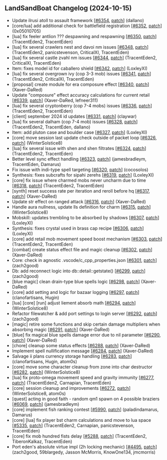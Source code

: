 ## LandSandBoat Changelog (2024-10-15)
- Update ilrusi atoll to assault framework [[#6354](https://github.com/LandSandBoat/server/pull/6354), [patch](https://github.com/LandSandBoat/server/pull/6354.patch)] (dallano)
- [core/lua] add additional check for battlefield registration [[#6352](https://github.com/LandSandBoat/server/pull/6352), [patch](https://github.com/LandSandBoat/server/pull/6352.patch)] (0x05010705)
- [lua] fix feeler antlion ??? despawning and respawning [[#6350](https://github.com/LandSandBoat/server/pull/6350), [patch](https://github.com/LandSandBoat/server/pull/6350.patch)] (TracentEden2, TracentEden)
- [lua] fix several crawlers nest and davoi nm issues [[#6348](https://github.com/LandSandBoat/server/pull/6348), [patch](https://github.com/LandSandBoat/server/pull/6348.patch)] (TracentEden2, panicstevenson, CriticalXI, TracentEden)
- [lua] fix several castle zvahl nm issues [[#6344](https://github.com/LandSandBoat/server/pull/6344), [patch](https://github.com/LandSandBoat/server/pull/6344.patch)] (TracentEden2, CriticalXI, TracentEden)
- Item: fixes model id for caballero shield [[#6342](https://github.com/LandSandBoat/server/pull/6342), [patch](https://github.com/LandSandBoat/server/pull/6342.patch)] (LoxleyXI)
- [lua] fix several overgrown ivy (cop 3-3 mob) issues [[#6341](https://github.com/LandSandBoat/server/pull/6341), [patch](https://github.com/LandSandBoat/server/pull/6341.patch)] (TracentEden2, CriticalXI, TracentEden)
- [proposal] create module for era composure effect [[#6340](https://github.com/LandSandBoat/server/pull/6340), [patch](https://github.com/LandSandBoat/server/pull/6340.patch)] (Xaver-DaRed)
- Update "composure" effect accuracy calculations for current retail [[#6339](https://github.com/LandSandBoat/server/pull/6339), [patch](https://github.com/LandSandBoat/server/pull/6339.patch)] (Xaver-DaRed, lefneer311)
- [lua] fix several cryptonberry (cop 7-4 mobs) issues [[#6336](https://github.com/LandSandBoat/server/pull/6336), [patch](https://github.com/LandSandBoat/server/pull/6336.patch)] (TracentEden2, TracentEden)
- [client] september 2024 id updates [[#6331](https://github.com/LandSandBoat/server/pull/6331), [patch](https://github.com/LandSandBoat/server/pull/6331.patch)] (claywar)
- [lua] fix several dalham (cop 7-4 mob) issues [[#6328](https://github.com/LandSandBoat/server/pull/6328), [patch](https://github.com/LandSandBoat/server/pull/6328.patch)] (TracentEden2, TracentEden, dallano)
- Item: add pluton case and boulder case [[#6327](https://github.com/LandSandBoat/server/pull/6327), [patch](https://github.com/LandSandBoat/server/pull/6327.patch)] (LoxleyXI)
- [core] move session last update check outside of packet loop [[#6326](https://github.com/LandSandBoat/server/pull/6326), [patch](https://github.com/LandSandBoat/server/pull/6326.patch)] (WinterSolstice8)
- [lua] fix several issue with shen and shen filtrates [[#6324](https://github.com/LandSandBoat/server/pull/6324), [patch](https://github.com/LandSandBoat/server/pull/6324.patch)] (TracentEden2, TracentEden)
- Better level sync effect handling [[#6323](https://github.com/LandSandBoat/server/pull/6323), [patch](https://github.com/LandSandBoat/server/pull/6323.patch)] (jamesbradleym, TracentEden, Damarus)
- Fix issue with indi-type spell targeting [[#6320](https://github.com/LandSandBoat/server/pull/6320), [patch](https://github.com/LandSandBoat/server/pull/6320.patch)] (cocosolos)
- Synthesis: fixes subcrafts for sipahi zerehs [[#6319](https://github.com/LandSandBoat/server/pull/6319), [patch](https://github.com/LandSandBoat/server/pull/6319.patch)] (LoxleyXI)
- [core] fix issue where charmed mobs never uncharm due to time [[#6318](https://github.com/LandSandBoat/server/pull/6318), [patch](https://github.com/LandSandBoat/server/pull/6318.patch)] (TracentEden2, TracentEden)
- [synth] reset success rate per iteration and reroll before hq [[#6317](https://github.com/LandSandBoat/server/pull/6317), [patch](https://github.com/LandSandBoat/server/pull/6317.patch)] (Xaver-DaRed)
- Update str effect on ranged attack [[#6316](https://github.com/LandSandBoat/server/pull/6316), [patch](https://github.com/LandSandBoat/server/pull/6316.patch)] (Xaver-DaRed)
- Handle aura nullness, update lls definition for charm [[#6315](https://github.com/LandSandBoat/server/pull/6315), [patch](https://github.com/LandSandBoat/server/pull/6315.patch)] (WinterSolstice8)
- Mobskill: updates trembling to be absorbed by shadows [[#6307](https://github.com/LandSandBoat/server/pull/6307), [patch](https://github.com/LandSandBoat/server/pull/6307.patch)] (LoxleyXI)
- Synthesis: fixes crystal used in brass cap recipe [[#6306](https://github.com/LandSandBoat/server/pull/6306), [patch](https://github.com/LandSandBoat/server/pull/6306.patch)] (LoxleyXI)
- [core] add retail mob movement speed boost mechanism [[#6303](https://github.com/LandSandBoat/server/pull/6303), [patch](https://github.com/LandSandBoat/server/pull/6303.patch)] (TracentEden2, TracentEden)
- [combat] create status effect file and magic cleanup [[#6302](https://github.com/LandSandBoat/server/pull/6302), [patch](https://github.com/LandSandBoat/server/pull/6302.patch)] (Xaver-DaRed)
- Core: check in agnostic .vscode/c_cpp_properties.json [[#6301](https://github.com/LandSandBoat/server/pull/6301), [patch](https://github.com/LandSandBoat/server/pull/6301.patch)] (zach2good)
- Db: add reconnect logic into db::detail::getstate() [[#6299](https://github.com/LandSandBoat/server/pull/6299), [patch](https://github.com/LandSandBoat/server/pull/6299.patch)] (zach2good)
- [blue magic] clean drain-type blue spells logic [[#6298](https://github.com/LandSandBoat/server/pull/6298), [patch](https://github.com/LandSandBoat/server/pull/6298.patch)] (Xaver-DaRed)
- [core] add setting and logic for bazaar logging [[#6297](https://github.com/LandSandBoat/server/pull/6297), [patch](https://github.com/LandSandBoat/server/pull/6297.patch)] (clanofartisans, Hugin)
- [lua] [core] [run] adjust liement absorb math [[#6294](https://github.com/LandSandBoat/server/pull/6294), [patch](https://github.com/LandSandBoat/server/pull/6294.patch)] (WinterSolstice8)
- Refactor filewatcher & add port settings to login server [[#6292](https://github.com/LandSandBoat/server/pull/6292), [patch](https://github.com/LandSandBoat/server/pull/6292.patch)] (zach2good)
- [magic] retire some functions and skip certain damage multipliers when absorbing magic [[#6291](https://github.com/LandSandBoat/server/pull/6291), [patch](https://github.com/LandSandBoat/server/pull/6291.patch)] (Xaver-DaRed)
- [blue] fix magical blue spells damage error due to nil parameter [[#6290](https://github.com/LandSandBoat/server/pull/6290), [patch](https://github.com/LandSandBoat/server/pull/6290.patch)] (Xaver-DaRed)
- [chore] cleanup some status effects [[#6288](https://github.com/LandSandBoat/server/pull/6288), [patch](https://github.com/LandSandBoat/server/pull/6288.patch)] (Xaver-DaRed)
- Implement spell nullification message [[#6284](https://github.com/LandSandBoat/server/pull/6284), [patch](https://github.com/LandSandBoat/server/pull/6284.patch)] (Xaver-DaRed)
- Salvage ii plans currency storage handling [[#6283](https://github.com/LandSandBoat/server/pull/6283), [patch](https://github.com/LandSandBoat/server/pull/6283.patch)] (clanofartisans, Hugin, atom0s)
- [core] move some character cleanup from zone into char destructor [[#6282](https://github.com/LandSandBoat/server/pull/6282), [patch](https://github.com/LandSandBoat/server/pull/6282.patch)] (WinterSolstice8)
- [lua] fix proto-omega movement speed and gravity immunity [[#6277](https://github.com/LandSandBoat/server/pull/6277), [patch](https://github.com/LandSandBoat/server/pull/6277.patch)] (TracentEden2, Carnapian, TracentEden)
- [core] session cleanup and improvements [[#6272](https://github.com/LandSandBoat/server/pull/6272), [patch](https://github.com/LandSandBoat/server/pull/6272.patch)] (WinterSolstice8, atom0s)
- [quest] acting in good faith - random qm1 spawn on 4 possible braziers [[#6069](https://github.com/LandSandBoat/server/pull/6069), [patch](https://github.com/LandSandBoat/server/pull/6069.patch)] (jamesbradleym)
- [core] implement fish ranking contest [[#5990](https://github.com/LandSandBoat/server/pull/5990), [patch](https://github.com/LandSandBoat/server/pull/5990.patch)] (paladindamarus, Damarus)
- [core] [lua] fix player bst charm calculations and move to lua space [[#5335](https://github.com/LandSandBoat/server/pull/5335), [patch](https://github.com/LandSandBoat/server/pull/5335.patch)] (TracentEden2, Carnapian, panicstevenson, TracentEden)
- [core] fix mob hundred fists delay [[#5288](https://github.com/LandSandBoat/server/pull/5288), [patch](https://github.com/LandSandBoat/server/pull/5288.patch)] (TracentEden2, TiberonKalkaz, TracentEden)
- Port eden's absolute virtue impl (2h locking mechanic) [[#4495](https://github.com/LandSandBoat/server/pull/4495), [patch](https://github.com/LandSandBoat/server/pull/4495.patch)] (zach2good, 59blargedy, Jasson McMorris, KnowOne134, jmcmorris)
